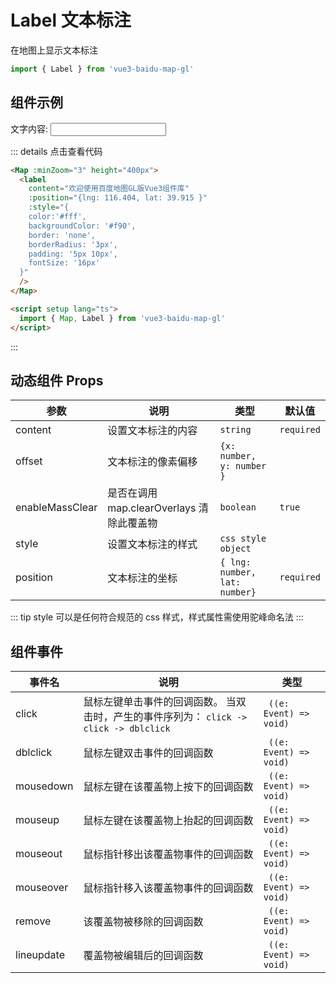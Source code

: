 # Label 文本标注

在地图上显示文本标注

```ts
import { Label } from 'vue3-baidu-map-gl'
```

## 组件示例

<div>
文字内容: <input class="my-input" type="text" v-model="content">
<Map
  :minZoom="3"
  height="400px"
>
  <Label
    :content="content"
    :position="{lng: 116.404, lat: 39.915 }"
    :style="{
      color:'#fff',
      backgroundColor: '#f90',
      border: 'none',
      borderRadius: '3px',
      padding: '5px 10px',
      fontSize: '16px'
    }"
  />
</Map>
</div>

<script setup lang="ts">
  import { ref } from 'vue'
  const content = ref<string>('欢迎使用百度地图GL版Vue3组件库')
  
</script>

::: details 点击查看代码

<!-- prettier-ignore -->
```html
<Map :minZoom="3" height="400px">
  <label
    content="欢迎使用百度地图GL版Vue3组件库"
    :position="{lng: 116.404, lat: 39.915 }"
    :style="{
    color:'#fff',
    backgroundColor: '#f90',
    border: 'none',
    borderRadius: '3px',
    padding: '5px 10px',
    fontSize: '16px'
  }"
  />
</Map>

<script setup lang="ts">
  import { Map, Label } from 'vue3-baidu-map-gl'
</script>
```

:::

## 动态组件 Props

| 参数            | 说明                                      | 类型                           | 默认值     |
| --------------- | ----------------------------------------- | ------------------------------ | ---------- |
| content         | 设置文本标注的内容                        | `string `                      | `required` |
| offset          | 文本标注的像素偏移                        | `{x: number, y: number } `     |            |
| enableMassClear | 是否在调用 map.clearOverlays 清除此覆盖物 | `boolean `                     | `true `    |
| style           | 设置文本标注的样式                        | `css style object `            |            |
| position        | 文本标注的坐标                            | `{ lng: number, lat: number} ` | `required` |

::: tip
style 可以是任何符合规范的 css 样式，样式属性需使用驼峰命名法
:::

## 组件事件

| 事件名     | 说明                                                                                   | 类型                    |
| ---------- | -------------------------------------------------------------------------------------- | ----------------------- |
| click      | 鼠标左键单击事件的回调函数。 当双击时，产生的事件序列为： `click -> click -> dblclick` | ` ((e: Event) => void)` |
| dblclick   | 鼠标左键双击事件的回调函数                                                             | ` ((e: Event) => void)` |
| mousedown  | 鼠标左键在该覆盖物上按下的回调函数                                                     | ` ((e: Event) => void)` |
| mouseup    | 鼠标左键在该覆盖物上抬起的回调函数                                                     | ` ((e: Event) => void)` |
| mouseout   | 鼠标指针移出该覆盖物事件的回调函数                                                     | ` ((e: Event) => void)` |
| mouseover  | 鼠标指针移入该覆盖物事件的回调函数                                                     | ` ((e: Event) => void)` |
| remove     | 该覆盖物被移除的回调函数                                                               | ` ((e: Event) => void)` |
| lineupdate | 覆盖物被编辑后的回调函数                                                               | ` ((e: Event) => void)` |
